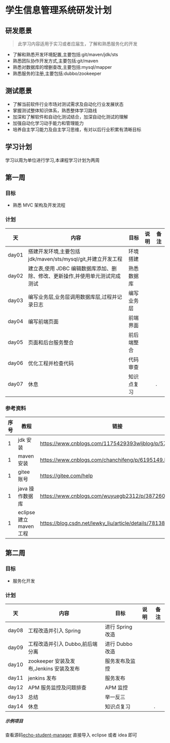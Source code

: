 # 学生信息管理系统研发计划

## 研发愿景

> 此学习内容适用于实习或者应届生，了解和熟悉服务化的开发

- 了解和熟悉开发环境配置,主要包括:git/maven/jdk/sts
- 熟悉团队协作开发方式,主要包括:git/maven
- 熟悉对数据库的增删查改,主要包括:mysql/mapper
- 熟悉服务的注册,主要包括:dubbo/zookeeper

## 测试愿景

- 了解当前软件行业市场对测试需求及自动化行业发展状态
- 掌握测试整体知识体系，熟悉整体学习路线
- 加深和了解软件和自动化测试结合，加深自动化测试的理解
- 加强自动化学习动手能力和管理能力
- 培养自主学习能力及自主学习思维，有对以后行业积累有清晰目标

## 学习计划

学习以周为单位进行学习,本课程学习计划为两周

## 第一周

### 目标

- 熟悉 MVC 架构及开发流程

### 计划

| 天    | 内容                                                                         | 目标       | 说明 | 备注 |
| ----- | ---------------------------------------------------------------------------- | ---------- | ---- | ---- |
| day01 | 搭建开发环境,主要包括 jdk/maven/sts/mysql/git,并建立开发工程                 | 环境搭建   |      |      |
| day02 | 建立表,使用 JDBC 编辑数据库添加、删除、修改、更新操作,并使用单元测试完成测试 | 熟悉数据库 |      |      |
| day03 | 编写业务层,业务层调用数据库层,过程并记录日志                                 | 编写业务层 |      |      |
| day04 | 编写前端页面                                                                 | 前端界面   |      |      |
| day05 | 页面和后台服务整合                                                           | 前后端整合 |      |      |
| day06 | 优化工程并检查代码                                                           | 代码审查   |      |      |
| day07 | 休息                                                                         | 知识点复习 |      | .    |

### 参考资料

| 序号 | 教程                    | 链接                                                     | 备注 |
| ---- | ----------------------- | -------------------------------------------------------- | ---- |
| 1    | jdk 安装                | https://www.cnblogs.com/1175429393wljblog/p/5700758.html |      |
| 1    | maven 安装              | https://www.cnblogs.com/chanchifeng/p/6195149.html       |      |
| 1    | gitee 账号              | https://gitee.com/help                                   |      |
| 1    | java 操作数据库         | https://www.cnblogs.com/wuyuegb2312/p/3872607.html       |      |
| 1    | eclipse 建立 maven 工程 | https://blog.csdn.net/lewky_liu/article/details/78138381 | .    |

## 第二周

### 目标

- 服务化开发

### 计划

| 天    | 内容                                    | 目标             | 说明 | 备注 |
| ----- | --------------------------------------- | ---------------- | ---- | ---- |
| day08 | 工程改造并引入 Spring                   | 进行 Spring 改造 |      |      |
| day09 | 工程改造并引入 Dubbo,前后端分离         | 进行 Dubbo 改造  |      |      |
| day10 | zookeeper 安装及发布,Jenkins 安装及发布 | 服务发布及监控   |      |      |
| day11 | jenkins 发布                            | 服务发布         |      |      |
| day12 | APM 服务监控及问题排查                  | APM 监控         |      |      |
| day13 | 总结                                    | 举一反三         |      |      |
| day14 | 休息                                    | 知识点复习       |      | .    |

##### 示例项目

查看源码[echo-student-manager](https://gitee.com/landonniao/echo-student-manager)
直接导入 eclipse 或者 idea 即可
